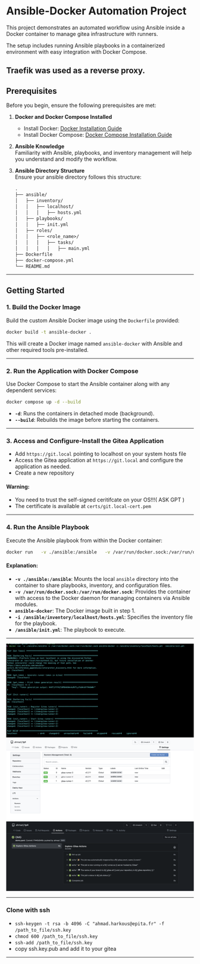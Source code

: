 
# Ansible-Docker Automation Project

This project demonstrates an automated workflow using Ansible inside a Docker container to manage gitea infrastructure with runners. 

The setup includes running Ansible playbooks in a containerized environment with easy integration with Docker Compose.

Traefik was used as a reverse proxy.
---

## Prerequisites

Before you begin, ensure the following prerequisites are met:

1. **Docker and Docker Compose Installed**  
   - Install Docker: [Docker Installation Guide](https://docs.docker.com/get-docker/)  
   - Install Docker Compose: [Docker Compose Installation Guide](https://docs.docker.com/compose/install/)

2. **Ansible Knowledge**  
   Familiarity with Ansible, playbooks, and inventory management will help you understand and modify the workflow.

3. **Ansible Directory Structure**  
   Ensure your ansible directory follows this structure:
   ```
   .
   ├── ansible/
   │   ├── inventory/
   │   │   ├── localhost/
   │   │   │   ├── hosts.yml
   │   ├── playbooks/
   │   │   ├── init.yml
   │   ├── roles/
   │   │   ├── <role_name>/
   │   │   │   ├── tasks/
   │   │   │   │   ├── main.yml
   ├── Dockerfile
   ├── docker-compose.yml
   └── README.md
   ```

---

## Getting Started

### 1. **Build the Docker Image**

Build the custom Ansible Docker image using the `Dockerfile` provided:
```bash
docker build -t ansible-docker .
```

This will create a Docker image named `ansible-docker` with Ansible and other required tools pre-installed.

---

### 2. **Run the Application with Docker Compose**

Use Docker Compose to start the Ansible container along with any dependent services:
```bash
docker compose up -d --build
```

- **`-d`**: Runs the containers in detached mode (background).
- **`--build`**: Rebuilds the image before starting the containers.

---

### 3. **Access and Configure-Install the Gitea Application**

- Add `https://git.local` pointing to localhost on your system hosts file
- Access the Gitea application at `https://git.local` and configure the application as needed.
- Create a new repository 

#### Warning:

- You need to trust the self-signed ceritifcate on your OS!!!( ASK GPT )
- The certificate is available at `certs/git.local-cert.pem`

---

### 4. **Run the Ansible Playbook**

Execute the Ansible playbook from within the Docker container:
```bash
docker run   -v ./ansible:/ansible   -v /var/run/docker.sock:/var/run/docker.sock   ansible-docker   -i /ansible/inventory/localhost/hosts.yml   /ansible/init.yml
```

#### Explanation:
- **`-v ./ansible:/ansible`**: Mounts the local `ansible` directory into the container to share playbooks, inventory, and configuration files.
- **`-v /var/run/docker.sock:/var/run/docker.sock`**: Provides the container with access to the Docker daemon for managing containers via Ansible modules.
- **`ansible-docker`**: The Docker image built in step 1.
- **`-i /ansible/inventory/localhost/hosts.yml`**: Specifies the inventory file for the playbook.
- **`/ansible/init.yml`**: The playbook to execute.

---

![Result Command Line](images/playbook.png)
![Result Dashboard](images/runners_dashboard.png)
![Action Job](images/job.png)

---

### Clone with ssh 

- `ssh-keygen -t rsa -b 4096 -C "ahmad.harkous@epita.fr" -f /path_to_file/ssh.key`
- `chmod 600 /path_to_file/ssh.key`
- `ssh-add /path_to_file/ssh.key`
- copy ssh.key.pub and add it to your gitea 

---




